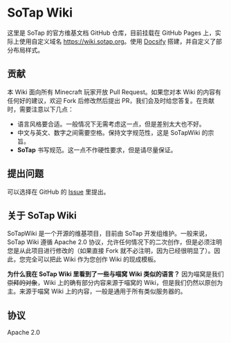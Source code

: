 # SoTap Wiki

这里是 SoTap 的官方维基文档 GitHub 仓库，目前挂载在 GitHub Pages 上，实际上使用自定义域名 <https://wiki.sotap.org>。使用 [Docsify](//docsify.js.org) 搭建，并自定义了部分布局样式。

## 贡献

本 Wiki 面向所有 Minecraft 玩家开放 Pull Request。如果您对本 Wiki 的内容有任何好的建议，欢迎 Fork 后修改然后提出 PR，我们会及时给您答复。在贡献时，需要注意以下几点：

- 语言风格要合适。一般情况下无需考虑这一点，但是差别太大也不好。
- 中文与英文、数字之间需要空格。保持文字规范性，这是 SoTapWiki 的宗旨。
- **SoTap** 书写规范。这一点不作硬性要求，但是请尽量保证。

## 提出问题

可以选择在 GitHub 的 [Issue](https://github.com/sotapmc/SotapWiki/issues) 里提出。

## 关于 SoTap Wiki

SoTapWiki 是一个开源的维基项目，目前由 SoTap 开发组维护。一般来说，SoTap Wiki 遵循 Apache 2.0 协议，允许任何情况下的二次创作，但是必须注明您是从此项目进行修改的（如果直接 Fork 就不必注明，因为已经很明显了）。因此，您完全可以把此 Wiki 作为您创作 Wiki 的现成模板。

**为什么我在 SoTap Wiki 里看到了一些与喵窝 Wiki 类似的语言？** 因为喵窝是我们~~崇拜的对象~~，Wiki 上的确有部分内容来源于喵窝的 Wiki，但是我们仍然以原创为主。来源于喵窝 Wiki 上的内容，一般是通用于所有类似服务器的。

## 协议

Apache 2.0
